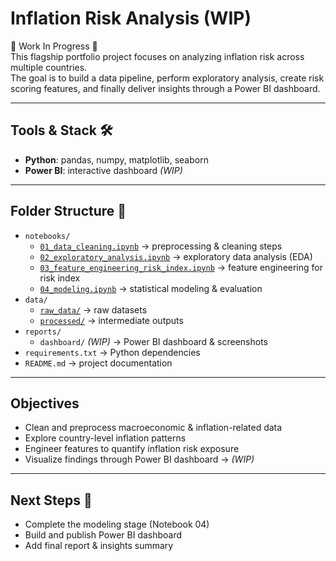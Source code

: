 # Inflation Risk Analysis (WIP)

🚧 Work In Progress 🚧  
This flagship portfolio project focuses on analyzing inflation risk across multiple countries.  
The goal is to build a data pipeline, perform exploratory analysis, create risk scoring features, and finally deliver insights through a Power BI dashboard.

---

## Tools & Stack 🛠️
- **Python**: pandas, numpy, matplotlib, seaborn
- **Power BI**: interactive dashboard *(WIP)*

---

## Folder Structure 📂
- `notebooks/`
  - [`01_data_cleaning.ipynb`](https://github.com/namora-fernando/inflation-risk-analysis/blob/main/notebooks/01_data_cleaning.ipynb) → preprocessing & cleaning steps
  - [`02_exploratory_analysis.ipynb`](https://github.com/namora-fernando/inflation-risk-analysis/blob/main/notebooks/02_exploratory_analysis.ipynb) → exploratory data analysis (EDA)
  - [`03_feature_engineering_risk_index.ipynb`](https://github.com/namora-fernando/inflation-risk-analysis/blob/main/notebooks/03_feature_engineering_risk_index.ipynb) → feature engineering for risk index
  - [`04_modeling.ipynb`](https://github.com/namora-fernando/inflation-risk-analysis/blob/main/notebooks/04_modeling.ipynb) → statistical modeling & evaluation
- `data/`
  - [`raw_data/`](https://github.com/namora-fernando/inflation-risk-analysis/tree/main/data/raw_data) → raw datasets
  - [`processed/`](https://github.com/namora-fernando/inflation-risk-analysis/tree/main/data/processed) → intermediate outputs
- `reports/`
  - `dashboard/` *(WIP)* → Power BI dashboard & screenshots
- `requirements.txt` → Python dependencies
- `README.md` → project documentation

---

## Objectives
- Clean and preprocess macroeconomic & inflation-related data  
- Explore country-level inflation patterns  
- Engineer features to quantify inflation risk exposure  
- Visualize findings through Power BI dashboard  → *(WIP)*

---

## Next Steps 📌
- Complete the modeling stage (Notebook 04)  
- Build and publish Power BI dashboard  
- Add final report & insights summary  
